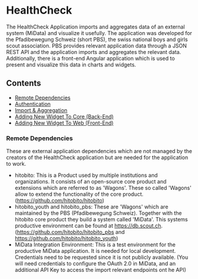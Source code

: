 # HealthCheck

The HealthCheck Application imports and aggregates data of an external system (MiData) and visualize it usefully. 
The application was developed for the Pfadibewegung Schweiz (short PBS), the swiss national boys and girls scout 
association. PBS provides relevant application data through a JSON REST API and the application imports and aggregates 
the relevant data. Additionally, there is a front-end Angular application which is used to present and visualize 
this data in charts and widgets.

## Contents

- [Remote Dependencies](#remote-dependencies)
- [Authentication](auth.md)
- [Import & Aggregation](import.md)
- [Adding New Widget To Core (Back-End)](adding-new-widgets-core.md)
- [Adding New Widget To Web (Front-End)](adding-new-widgets-web.md)

### Remote Dependencies

These are external application dependencies which are not managed by the creators of the HealthCheck application
but are needed for the application to work.

- hitobito: This is a Product used by multiple institutions and organizations. It consists of an open-source core 
product and extensions which are referred to as 'Wagons'. These so called 'Wagons' allow to extend the functionality of 
the core product. (https://github.com/hitobito/hitobito)
- hitobito_youth and hitobito_pbs: These are 'Wagons' which are maintained by the PBS (Pfadibewegung Schweiz). 
Together with the hitobito core product they build a system called 'MiData'. This systems productive environment can 
be found at https://db.scout.ch. (https://github.com/hitobito/hitobito_pbs and https://github.com/hitobito/hitobito_youth)
- MiData Integration Environment: This is a test environment for the productive MiData application. It is needed for 
local development. Credentials need to be requested since it is not publicly available. (You will need credentials to
configure the OAuth 2.0 in MiData, and an additional API Key to access the import relevant endpoints ont he API)
